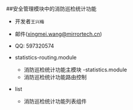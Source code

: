 ##安全管理模块中的消防巡检统计功能
<!-- 消防巡检统计功能 -->
- 开发者`王兴梅`
- 邮件(xingmei.wang@mirrortech.cn)
- QQ: 597320574



- statistics-routing.module
  - 消防巡检统计功能主模块
-statistics.module
  - 消防巡检统计功能路由控制
- list
  - 消防巡检统计功能列表组件